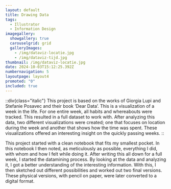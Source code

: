 ```yaml
---
layout: default
title: Drawing Data
tags:
  - Illustrator
  - Information Design
imagegallery:
  showgallery: true
  carouselgrid: grid
  galleryImages:
    - /img/dataviz-locatie.jpg
    - /img/dataviz-tijd.jpg
thumbnail: /img/dataviz-locatie.jpg
date: 2024-10-03T15:12:25.392Z
numbernavigation: 5
layoutpage: layout4
promoted: "0"
included: true
---
```


::div{class="italic"}
This project is based on the works of Giorgia Lupi and Stefanie Posavec and their book ‘Dear Data’. This is a visualization of a week in the life. For one entire week, all habits and whereabouts were tracked. This resulted in a full dataset to work with. After analyzing this data, two different visualizations were created; one that focuses on location during the week and another that shows how the time was spent. These visualizations offered an interesting insight on the quickly passing weeks. 
::

This project started with a clean notebook that fits my smallest pocket. In this notebook I then noted, as meticulously as possible, everything I did, with whom and how I felt while doing it. After writing this all down for a full week, I started the datamining process. By looking at the data and analyzing it, I got a better understanding of the interesting information. With this, I then sketched out different possibilities and worked out two final versions. These physical versions, with pencil on paper, were later converted to a digital format. 


<style>
.masonry-image{
  max-width:full;
  height: auto;
}
</style>